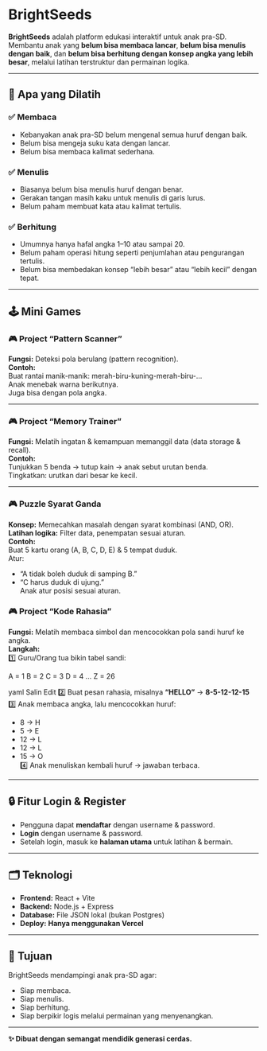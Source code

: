 # BrightSeeds

**BrightSeeds** adalah platform edukasi interaktif untuk anak pra-SD.  
Membantu anak yang **belum bisa membaca lancar**, **belum bisa menulis dengan baik**, dan **belum bisa berhitung dengan konsep angka yang lebih besar**, melalui latihan terstruktur dan permainan logika.

---

## 🎯 **Apa yang Dilatih**

### ✅ Membaca
- Kebanyakan anak pra-SD belum mengenal semua huruf dengan baik.
- Belum bisa mengeja suku kata dengan lancar.
- Belum bisa membaca kalimat sederhana.

### ✅ Menulis
- Biasanya belum bisa menulis huruf dengan benar.
- Gerakan tangan masih kaku untuk menulis di garis lurus.
- Belum paham membuat kata atau kalimat tertulis.

### ✅ Berhitung
- Umumnya hanya hafal angka 1–10 atau sampai 20.
- Belum paham operasi hitung seperti penjumlahan atau pengurangan tertulis.
- Belum bisa membedakan konsep “lebih besar” atau “lebih kecil” dengan tepat.

---

## 🕹️ **Mini Games**

### 🎮 Project “Pattern Scanner”
**Fungsi:** Deteksi pola berulang (pattern recognition).  
**Contoh:**  
Buat rantai manik-manik: merah-biru-kuning-merah-biru-…  
Anak menebak warna berikutnya.  
Juga bisa dengan pola angka.

---

### 🎮 Project “Memory Trainer”
**Fungsi:** Melatih ingatan & kemampuan memanggil data (data storage & recall).  
**Contoh:**  
Tunjukkan 5 benda → tutup kain → anak sebut urutan benda.  
Tingkatkan: urutkan dari besar ke kecil.

---

### 🎮 Puzzle Syarat Ganda
**Konsep:** Memecahkan masalah dengan syarat kombinasi (AND, OR).  
**Latihan logika:** Filter data, penempatan sesuai aturan.  
**Contoh:**  
Buat 5 kartu orang (A, B, C, D, E) & 5 tempat duduk.  
Atur:  
- “A tidak boleh duduk di samping B.”  
- “C harus duduk di ujung.”  
Anak atur posisi sesuai aturan.




### 🎮 Project “Kode Rahasia”
**Fungsi:** Melatih membaca simbol dan mencocokkan pola sandi huruf ke angka.  
**Langkah:**  
1️⃣ Guru/Orang tua bikin tabel sandi: 

A = 1
B = 2
C = 3
D = 4
...
Z = 26

yaml
Salin
Edit
2️⃣ Buat pesan rahasia, misalnya **“HELLO”** → **8-5-12-12-15**  
3️⃣ Anak membaca angka, lalu mencocokkan huruf:  
- 8 → H  
- 5 → E  
- 12 → L  
- 12 → L  
- 15 → O  
4️⃣ Anak menuliskan kembali huruf → jawaban terbaca.
---

## 🔒 **Fitur Login & Register**

- Pengguna dapat **mendaftar** dengan username & password.
- **Login** dengan username & password.
- Setelah login, masuk ke **halaman utama** untuk latihan & bermain.

---

## 🗂️ **Teknologi**

- **Frontend:** React + Vite
- **Backend:** Node.js + Express
- **Database:** File JSON lokal (bukan Postgres)
- **Deploy:** **Hanya menggunakan Vercel**

---

## 🚀 **Tujuan**

BrightSeeds mendampingi anak pra-SD agar:
- Siap membaca.
- Siap menulis.
- Siap berhitung.
- Siap berpikir logis melalui permainan yang menyenangkan.

---

**✨ Dibuat dengan semangat mendidik generasi cerdas.**
